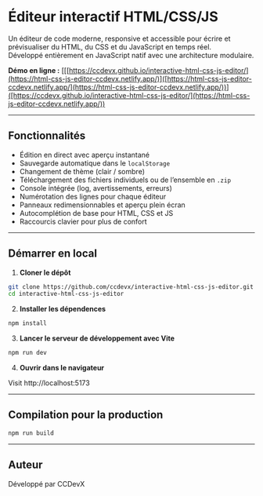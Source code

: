 # Éditeur interactif HTML/CSS/JS

Un éditeur de code moderne, responsive et accessible pour écrire et prévisualiser du HTML, du CSS et du JavaScript en temps réel.  
Développé entièrement en JavaScript natif avec une architecture modulaire.

**Démo en ligne :** [[[https://ccdevx.github.io/interactive-html-css-js-editor/](https://html-css-js-editor-ccdevx.netlify.app/)]([https://html-css-js-editor-ccdevx.netlify.app/](https://html-css-js-editor-ccdevx.netlify.app/))]([https://ccdevx.github.io/interactive-html-css-js-editor/](https://html-css-js-editor-ccdevx.netlify.app/))

---

## Fonctionnalités

- Édition en direct avec aperçu instantané
- Sauvegarde automatique dans le `localStorage`
- Changement de thème (clair / sombre)
- Téléchargement des fichiers individuels ou de l’ensemble en `.zip`
- Console intégrée (log, avertissements, erreurs)
- Numérotation des lignes pour chaque éditeur
- Panneaux redimensionnables et aperçu plein écran
- Autocomplétion de base pour HTML, CSS et JS
- Raccourcis clavier pour plus de confort

---

## Démarrer en local

1. **Cloner le dépôt**

```bash
git clone https://github.com/ccdevx/interactive-html-css-js-editor.git
cd interactive-html-css-js-editor
```
2. **Installer les dépendences**

```bash
npm install
```
3. **Lancer le serveur de développement avec Vite**

```bash
npm run dev
```

4. **Ouvrir dans le navigateur**

Visit http://localhost:5173

---

## Compilation pour la production

```bash
npm run build
```

---

## Auteur
Développé par CCDevX

 
